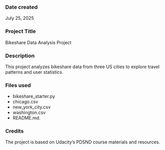 ### Date created
July 25, 2025

### Project Title
Bikeshare Data Analysis Project

### Description
This project analyzes bikeshare data from three US cities to explore travel patterns and user statistics.

### Files used
- bikeshare_starter.py
- chicago.csv
- new_york_city.csv
- washington.csv
- README.md.

### Credits
The project is based on Udacity’s PDSND course materials and resources.
